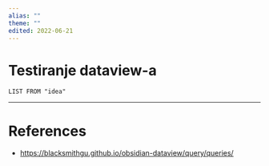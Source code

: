 ```yaml
---
alias: ""
theme: ""
edited: 2022-06-21
---
```

# Testiranje dataview-a
```dataview
LIST FROM "idea"
```
---
# References
- https://blacksmithgu.github.io/obsidian-dataview/query/queries/